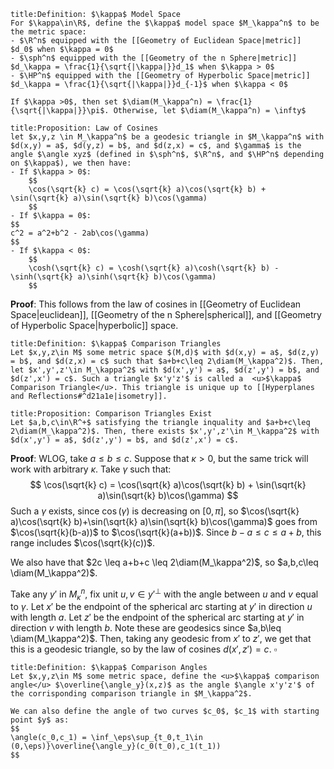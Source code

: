 ```ad-Definition
title:Definition: $\kappa$ Model Space
For $\kappa\in\R$, define the $\kappa$ model space $M_\kappa^n$ to be the metric space:
- $\R^n$ equipped with the [[Geometry of Euclidean Space|metric]] $d_0$ when $\kappa = 0$
- $\sph^n$ equipped with the [[Geometry of the n Sphere|metric]] $d_\kappa = \frac{1}{\sqrt{|\kappa|}}d_1$ when $\kappa > 0$
- $\HP^n$ equipped with the [[Geometry of Hyperbolic Space|metric]] $d_\kappa = \frac{1}{\sqrt{|\kappa|}}d_{-1}$ when $\kappa < 0$

If $\kappa >0$, then set $\diam(M_\kappa^n) = \frac{1}{\sqrt{|\kappa|}}\pi$. Otherwise, let $\diam(M_\kappa^n) = \infty$
```
```ad-Proposition
title:Proposition: Law of Cosines
let $x,y,z \in M_\kappa^n$ be a geodesic triangle in $M_\kappa^n$ with $d(x,y) = a$, $d(y,z) = b$, and $d(z,x) = c$, and $\gamma$ is the angle $\angle xyz$ (defined in $\sph^n$, $\R^n$, and $\HP^n$ depending on $\kappa$), we then have:
- If $\kappa > 0$:
	$$
	\cos(\sqrt{k} c) = \cos(\sqrt{k} a)\cos(\sqrt{k} b) + \sin(\sqrt{k} a)\sin(\sqrt{k} b)\cos(\gamma)
	$$
- If $\kappa = 0$:
$$
c^2 = a^2+b^2 - 2ab\cos(\gamma)
$$
- If $\kappa < 0$:
	$$
	\cosh(\sqrt{k} c) = \cosh(\sqrt{k} a)\cosh(\sqrt{k} b) - \sinh(\sqrt{k} a)\sinh(\sqrt{k} b)\cos(\gamma)
	$$
```
__Proof__: This follows from the law of cosines in [[Geometry of Euclidean Space|euclidean]], [[Geometry of the n Sphere|spherical]], and [[Geometry of Hyperbolic Space|hyperbolic]] space.
```ad-Definition
title:Definition: $\kappa$ Comparison Triangles
Let $x,y,z\in M$ some metric space $(M,d)$ with $d(x,y) = a$, $d(z,y) = b$, and $d(z,x) = c$ such that $a+b+c\leq 2\diam(M_\kappa^2)$. Then, let $x',y',z'\in M_\kappa^2$ with $d(x',y') = a$, $d(z',y') = b$, and $d(z',x') = c$. Such a triangle $x'y'z'$ is called a  <u>$\kappa$ Comparison Triangle</u>. This triangle is unique up to [[Hyperplanes and Reflections#^d21a1e|isometry]].
```

```ad-Proposition
title:Proposition: Comparison Triangles Exist
Let $a,b,c\in\R^+$ satisfying the triangle inquality and $a+b+c\leq 2\diam(M_\kappa^2)$. Then, there exists $x',y',z'\in M_\kappa^2$ with $d(x',y') = a$, $d(z',y') = b$, and $d(z',x') = c$.
```
__Proof__: WLOG, take $a\leq b\leq c$. Suppose that $\kappa > 0$, but the same trick will work with arbitrary $\kappa$. Take $\gamma$ such that:
$$
	\cos(\sqrt{k} c) = \cos(\sqrt{k} a)\cos(\sqrt{k} b) + \sin(\sqrt{k} a)\sin(\sqrt{k} b)\cos(\gamma)
$$
Such a $\gamma$ exists, since $\cos(\gamma)$ is decreasing on $[0,\pi]$, so  $\cos(\sqrt{k} a)\cos(\sqrt{k} b)+\sin(\sqrt{k} a)\sin(\sqrt{k} b)\cos(\gamma)$ goes from $\cos(\sqrt{k}(b-a))$ to $\cos(\sqrt{k}(a+b))$. Since $b-a \leq c \leq a+b$, this range includes $\cos(\sqrt{k}(c))$.

We also have that $2c \leq a+b+c \leq 2\diam(M_\kappa^2)$, so $a,b,c\leq \diam(M_\kappa^2)$. 

Take any $y'$ in $M_\kappa^n$, fix unit $u,v\in y'^\perp$ with the angle between $u$ and $v$ equal to $\gamma$. Let $x'$ be the endpoint of the spherical arc starting at $y'$ in direction $u$ with length $a$.  Let $z'$ be the endpoint of the spherical arc starting at $y'$ in direction $v$ with length $b$. Note these are geodesics since $a,b\leq \diam(M_\kappa^2)$. Then, taking any geodesic from $x'$ to $z'$, we get that this is a geodesic triangle, so by the law of cosines $d(x',z')=c$. $\square$


```ad-Definition
title:Definition: $\kappa$ Comparison Angles
Let $x,y,z\in M$ some metric space, define the <u>$\kappa$ comparison angle</u> $\overline{\angle_y}(x,z)$ as the angle $\angle x'y'z'$ of the corrisponding comparison triangle in $M_\kappa^2$.

We can also define the angle of two curves $c_0$, $c_1$ with starting point $y$ as:
$$
\angle(c_0,c_1) = \inf_\eps\sup_{t_0,t_1\in (0,\eps)}\overline{\angle_y}(c_0(t_0),c_1(t_1))
$$
``` 




